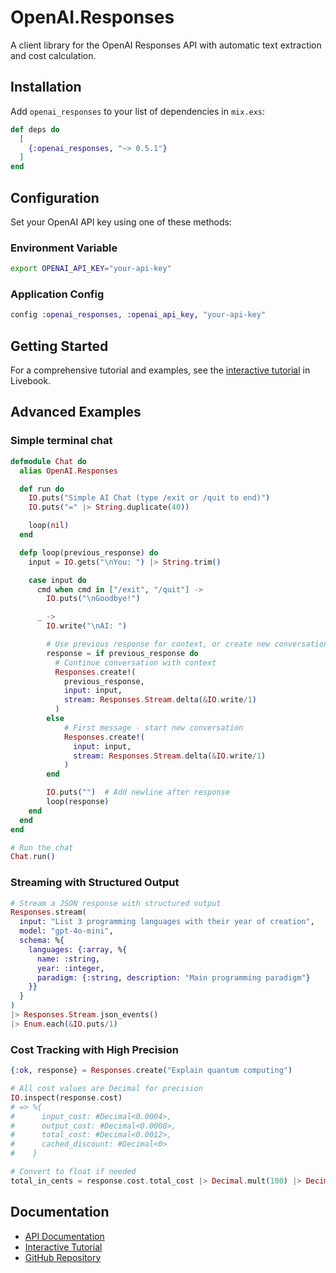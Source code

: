 # OpenAI.Responses

A client library for the OpenAI Responses API with automatic text extraction and cost calculation.

## Installation

Add `openai_responses` to your list of dependencies in `mix.exs`:

```elixir
def deps do
  [
    {:openai_responses, "~> 0.5.1"}
  ]
end
```

## Configuration

Set your OpenAI API key using one of these methods:

### Environment Variable
```bash
export OPENAI_API_KEY="your-api-key"
```

### Application Config
```elixir
config :openai_responses, :openai_api_key, "your-api-key"
```

## Getting Started

For a comprehensive tutorial and examples, see the [interactive tutorial](tutorial.livemd) in Livebook.

## Advanced Examples

### Simple terminal chat

```elixir
defmodule Chat do
  alias OpenAI.Responses

  def run do
    IO.puts("Simple AI Chat (type /exit or /quit to end)")
    IO.puts("=" |> String.duplicate(40))

    loop(nil)
  end

  defp loop(previous_response) do
    input = IO.gets("\nYou: ") |> String.trim()

    case input do
      cmd when cmd in ["/exit", "/quit"] ->
        IO.puts("\nGoodbye!")

      _ ->
        IO.write("\nAI: ")

        # Use previous response for context, or create new conversation
        response = if previous_response do
          # Continue conversation with context
          Responses.create!(
            previous_response,
            input: input,
            stream: Responses.Stream.delta(&IO.write/1)
          )
        else
            # First message - start new conversation
            Responses.create!(
              input: input,
              stream: Responses.Stream.delta(&IO.write/1)
            )
        end

        IO.puts("")  # Add newline after response
        loop(response)
    end
  end
end

# Run the chat
Chat.run()
```


### Streaming with Structured Output

```elixir
# Stream a JSON response with structured output
Responses.stream(
  input: "List 3 programming languages with their year of creation",
  model: "gpt-4o-mini",
  schema: %{
    languages: {:array, %{
      name: :string,
      year: :integer,
      paradigm: {:string, description: "Main programming paradigm"}
    }}
  }
)
|> Responses.Stream.json_events()
|> Enum.each(&IO.puts/1)
```

### Cost Tracking with High Precision

```elixir
{:ok, response} = Responses.create("Explain quantum computing")

# All cost values are Decimal for precision
IO.inspect(response.cost)
# => %{
#      input_cost: #Decimal<0.0004>,
#      output_cost: #Decimal<0.0008>,
#      total_cost: #Decimal<0.0012>,
#      cached_discount: #Decimal<0>
#    }

# Convert to float if needed
total_in_cents = response.cost.total_cost |> Decimal.mult(100) |> Decimal.to_float()
```

## Documentation

- [API Documentation](https://hexdocs.pm/openai_responses)
- [Interactive Tutorial](tutorial.livemd)
- [GitHub Repository](https://github.com/vkryukov/openai-responses)
